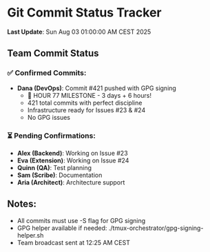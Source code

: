 # Git Commit Status Tracker

**Last Update**: Sun Aug 03 01:00:00 AM CEST 2025

## Team Commit Status

### ✅ Confirmed Commits:
- **Dana (DevOps)**: Commit #421 pushed with GPG signing
  - 🏅 HOUR 77 MILESTONE - 3 days + 6 hours!
  - 421 total commits with perfect discipline
  - Infrastructure ready for Issues #23 & #24
  - No GPG issues

### ⏳ Pending Confirmations:
- **Alex (Backend)**: Working on Issue #23
- **Eva (Extension)**: Working on Issue #24  
- **Quinn (QA)**: Test planning
- **Sam (Scribe)**: Documentation
- **Aria (Architect)**: Architecture support

## Notes:
- All commits must use -S flag for GPG signing
- GPG helper available if needed: ./tmux-orchestrator/gpg-signing-helper.sh
- Team broadcast sent at 12:25 AM CEST